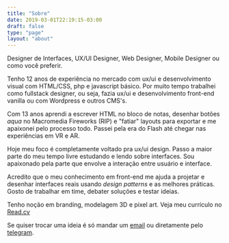 ```yaml
---
title: "Sobre"
date: 2019-03-01T22:19:15-03:00
draft: false
type: "page"
layout: "about"
---
```


Designer de Interfaces, UX/UI Designer, Web Designer, Mobile Designer ou como você preferir.

Tenho 12 anos de experiência no mercado com ux/ui e desenvolvimento visual com HTML/CSS, php e javascript básico. Por muito tempo trabalhei como fullstack designer, ou seja, fazia ux/ui e desenvolvimento front-end vanilla ou com Wordpress e outros CMS's.

Com 13 anos aprendi a escrever HTML no bloco de notas, desenhar botões _aqua_ no Macromedia Fireworks (RIP) e "fatiar" layouts para exportar e me apaixonei pelo processo todo. Passei pela era do Flash até chegar nas experiências em VR e AR.

Hoje meu foco é completamente voltado pra ux/ui design. Passo a maior parte do meu tempo livre estudando e lendo sobre interfaces. Sou apaixonado pela parte que envolve a interação entre usuário e interface.

Acredito que o meu conhecimento em front-end me ajuda a projetar e desenhar interfaces reais usando _design patterns_ e as melhores práticas. Gosto de trabalhar em time, debater soluções e testar ideias.

Tenho noção em branding, modelagem 3D e pixel art. Veja meu currículo no <a href="https://read.cv/fer" target="_blank">Read.cv</a>

Se quiser trocar uma ideia é só mandar um <a href="mailto:dotfernando@gmail.com">email</a> ou diretamente pelo <a href="https://t.me/frrrnd" target="_blank">telegram</a>.